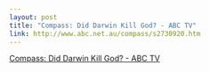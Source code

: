 ```yaml
--- 
layout: post
title: "Compass: Did Darwin Kill God? - ABC TV"
link: http://www.abc.net.au/compass/s2730920.htm
---
```

<a href="http://www.abc.net.au/compass/s2730920.htm">Compass: Did
Darwin Kill God? - ABC TV</a><br>
